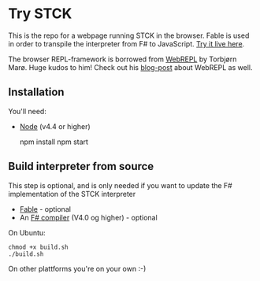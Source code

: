 Try STCK
========

This is the repo for a webpage running STCK in the browser. Fable is used in order to transpile the interpreter from F# to JavaScript. [Try it live here](http://trystck.herokuapp.com/).

The browser REPL-framework is borrowed from [WebREPL](https://github.com/tormaroe/webrepl) by Torbjørn Marø. Huge kudos to him! Check out his [blog-post](http://blog.kjempekjekt.com/2013/02/22/webrepl-en-javascript-basert-kommandolinje/) about WebREPL as well.


Installation
------------

You'll need:
* [Node](https://nodejs.org/en/download/package-manager/) (v4.4 or higher)

	npm install
	npm start


Build interpreter from source
-----------------------------

This step is optional, and is only needed if you want to update the F# implementation of the STCK interpreter

* [Fable](https://fable-compiler.github.io/) - optional
* An [F# compiler](http://fsharp.org/use/linux/) (V4.0 og higher) - optional

On Ubuntu:

	chmod +x build.sh
	./build.sh

On other plattforms you're on your own :-)
